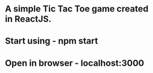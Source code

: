 # A simple Tic Tac Toe game created in ReactJS.

# Start using - npm start

# Open in browser - localhost:3000
